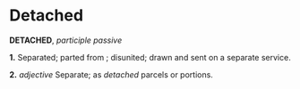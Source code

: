 # Detached

**DETACHED**, _participle passive_

**1.** Separated; parted from ; disunited; drawn and sent on a separate service.

**2.** _adjective_ Separate; as _detached_ parcels or portions.